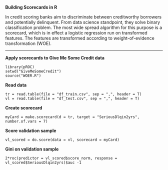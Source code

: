 **Building Scorecards in R**

In credit scoring banks aim to discriminate between creditworthy borrowers and potentially delinquent. 
From data science standpoint, they solve binary classification problem.
The most wide spread algorithm for this purpose is a scorecard, which is in effect a logistic regression run on transformed features.
The features are transformed according to weight-of-evidence transformation (WOE).

---

**Apply scorecards to Give Me Some Credit data**

```{r}
library(pROC)
setwd("GiveMeSomeCredit")
source("WOER.R")
```
**Read data**
```{r}
tr = read.table(file = "df_train.csv", sep = ",", header = T)
vl = read.table(file = "df_test.csv", sep = ",", header = T)
```

**Create scorecard**
```{r}
myCard = make.scorecard(d = tr, target = "SeriousDlqin2yrs", number.of.vars = 7)
```
**Score validation sample**
```{r}
vl_scored = do.score(data = vl, scorecard = myCard)
```
**Gini on validation sample**
```{r}
2*roc(predictor = vl_scored$score_norm, response = vl_scored$SeriousDlqin2yrs)$auc -1
```